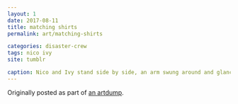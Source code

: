 ```yaml
---
layout: 1
date: 2017-08-11
title: matching shirts
permalink: art/matching-shirts

categories: disaster-crew
tags: nico ivy
site: tumblr

caption: Nico and Ivy stand side by side, an arm swung around and glancing at the other. Nico's making an unsure thumbs-up with his free hand; his shirt reads "If sad return to Ivy." Ivy's other hand is on her hip; her shirt reads "Matching shirts are overrated."
---
```

Originally posted as part of [an artdump](https://aflyleaf3.wordpress.com/2018/08/28/ipad-doodle-dump-3-that-one-story-thing-i-keep/).